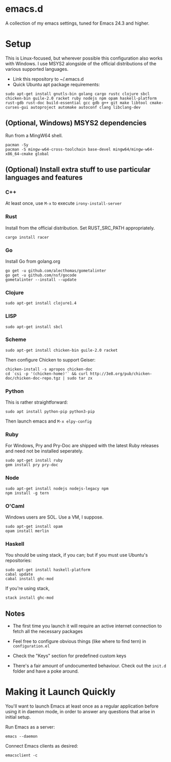 emacs.d
=======

A collection of my emacs settings, tuned for Emacs 24.3 and higher.

Setup
=====

This is Linux-focused, but wherever possible this configuration also works with Windows. I use MSYS2 alongside of the official distributions of the various supported languages.

* Link this repository to ~/.emacs.d
* Quick Ubuntu apt package requirements:

```
sudo apt-get install gnutls-bin golang cargo rustc clojure sbcl chicken-bin guile-2.0 racket ruby nodejs npm opam haskell-platform rust-gdb rust-doc build-essential gcc gdb g++ git make libtool cmake-curses-gui autoproject automake autoconf clang libclang-dev
```

## (Optional, Windows) MSYS2 dependencies

Run from a MingW64 shell.

```
pacman -Sy
pacman -S mingw-w64-cross-toolchain base-devel mingw64/mingw-w64-x86_64-cmake global
```

## (Optional) Install extra stuff to use particular languages and features

### C++

At least once, use `M-x` to execute `irony-install-server`

### Rust

Install from the official distribution. Set RUST_SRC_PATH appropriately.

```
cargo install racer
```

### Go

Install Go from golang.org

```
go get -u github.com/alecthomas/gometalinter
go get -u github.com/nsf/gocode
gometalinter --install --update
```

### Clojure

```
sudo apt-get install clojure1.4
```

### LISP

```
sudo apt-get install sbcl
```

### Scheme

```
sudo apt-get install chicken-bin guile-2.0 racket
```

Then configure Chicken to support Geiser:

```
chicken-install -s apropos chicken-doc
cd `csi -p '(chicken-home)'` && curl http://3e8.org/pub/chicken-doc/chicken-doc-repo.tgz | sudo tar zx
```

### Python

This is rather straightforward:

```
sudo apt install python-pip python3-pip
```

Then launch emacs and ```M-x elpy-config```

### Ruby

For Windows, Pry and Pry-Doc are shipped with the latest Ruby releases and need not be installed seperately.

```
sudo apt-get install ruby
gem install pry pry-doc
```

### Node

```
sudo apt-get install nodejs nodejs-legacy npm
npm install -g tern
```

### O'Caml

Windows users are SOL. Use a VM, I suppose.

```
sudo apt-get install opam
opam install merlin
```

### Haskell

You should be using stack, if you can; but if you must use Ubuntu's repositories:


```
sudo apt-get install haskell-platform
cabal update
cabal install ghc-mod
```

If you're using stack,

```
stack install ghc-mod
```


## Notes

* The first time you launch it will require an active internet connection to fetch all the necessary packages

* Feel free to configure obvious things (like where to find tern) in `configuration.el`

* Check the "Keys" section for predefined custom keys

* There's a fair amount of undocumented behaviour. Check out the `init.d` folder and have a poke around.

Making it Launch Quickly
========================

You'll want to launch Emacs at least once as a regular application before using it in daemon mode, in order to answer any questions that arise in initial setup.

Run Emacs as a server:

```
emacs --daemon
```

Connect Emacs clients as desired:

```
emacsclient -c
```

